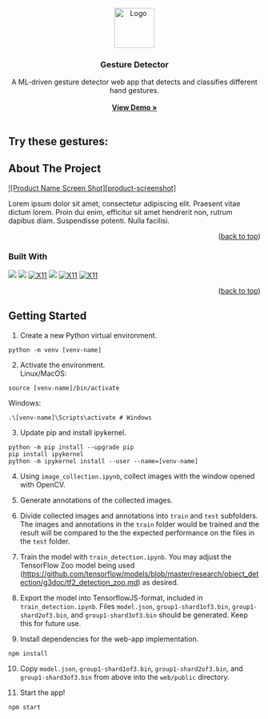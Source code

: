 <!-- PROJECT LOGO -->
<br />
<div align="center">
  <a href="https://github.com/bkctrl/gesture-detector">
    <img src="https://upload.wikimedia.org/wikipedia/commons/thumb/2/2d/Tensorflow_logo.svg/1200px-Tensorflow_logo.svg.png" alt="Logo" width="80" height="80">
  </a>

<h3 align="center">Gesture Detector</h3>

  <p align="center">
  A ML-driven gesture detector web app that detects and classifies different hand gestures.    <br/><br/>
    <a href="https://www.gesturedetector.live"><strong>View Demo »</strong></a>
    <br />
    <br />
  </p>
</div>

## Try these gestures:



<!-- ABOUT THE PROJECT -->
## About The Project

[![Product Name Screen Shot][product-screenshot]](https://example.com)

Lorem ipsum dolor sit amet, consectetur adipiscing elit. Praesent vitae dictum lorem. Proin dui enim, efficitur sit amet hendrerit non, rutrum dapibus diam. Suspendisse potenti. Nulla facilisi. 

<p align="right">(<a href="#readme-top">back to top</a>)</p>

</table>


### Built With
<a href=""><img src="https://img.shields.io/badge/python-3670A0?style=for-the-badge&logo=python&logoColor=ffdd54"></a>
<a href=""><img src="https://img.shields.io/badge/jupyter-%23FA0F00.svg?style=for-the-badge&logo=jupyter&logoColor=white"></a>
<a href=""><img src="https://img.shields.io/badge/TensorFlow-%23FF6F00.svg?style=for-the-badge&logo=TensorFlow&logoColor=white" alt="X11"></a>
<a href=""><img src="https://img.shields.io/badge/opencv-%23white.svg?style=for-the-badge&logo=opencv&logoColor=white"></a>
<a href=""><img src="https://img.shields.io/badge/react-%2320232a.svg?style=for-the-badge&logo=react&logoColor=%2361DAFB" alt="X11"></a>
<a href=""><img src="https://img.shields.io/badge/javascript-%23323330.svg?style=for-the-badge&logo=javascript&logoColor=%23F7DF1E" alt="X11"></a>
<p align="right">(<a href="#readme-top">back to top</a>)</p>


## Getting Started

1. Create a new Python virtual environment.
```
python -m venv [venv-name]
```

2. Activate the environment.<br>
Linux/MacOS:
```
source [venv-name]/bin/activate
```
Windows:
```
.\[venv-name]\Scripts\activate # Windows
```

3.  Update pip and install ipykernel.
```
python -m pip install --upgrade pip
pip install ipykernel
python -m ipykernel install --user --name=[venv-name]
```

4. Using `image_collection.ipynb`, collect images with the window opened with OpenCV. 


5. Generate annotations of the collected images.


6. Divide collected images and annotations into `train` and `test` subfolders. The images and annotations in the `train` folder would be trained and the result will be compared to the the expected performance on the files in the `test` folder. 


7. Train the model with `train_detection.ipynb`. You may adjust the TensorFlow Zoo model being used (https://github.com/tensorflow/models/blob/master/research/object_detection/g3doc/tf2_detection_zoo.md) as desired. 

8. Export the model into TensorflowJS-format, included in `train_detection.ipynb`. Files `model.json`, `group1-shard1of3.bin`, `group1-shard2of3.bin`, and `group1-shard3of3.bin` should be generated. Keep this for future use.

9. Install dependencies for the web-app implementation.
```
npm install
```

10. Copy `model.json`, `group1-shard1of3.bin`, `group1-shard2of3.bin`, and `group1-shard3of3.bin` from above into the `web/public` directory. 

11. Start the app!
```
npm start
```
